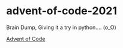 # advent-of-code-2021

Brain Dump, Giving it a try in python.... (o_O)

[Advent of Code](https://adventofcode.com)
